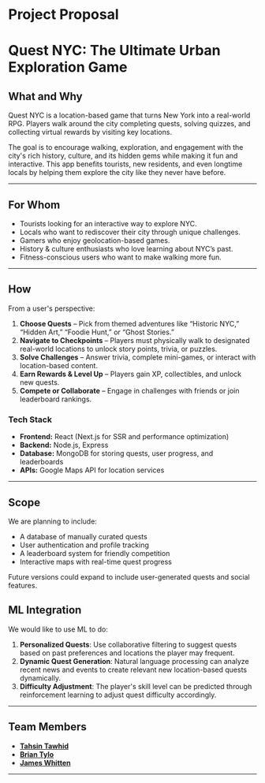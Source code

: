 # Project Proposal

# Quest NYC: The Ultimate Urban Exploration Game  

## What and Why  

Quest NYC is a location-based game that turns New York into a real-world RPG. Players walk around the city completing quests, solving quizzes, and collecting virtual rewards by visiting key locations.  

The goal is to encourage walking, exploration, and engagement with the city's rich history, culture, and its hidden gems while making it fun and interactive. This app benefits tourists, new residents, and even longtime locals by helping them explore the city like they never have before.  

---

## For Whom  

- Tourists looking for an interactive way to explore NYC.  
- Locals who want to rediscover their city through unique challenges.  
- Gamers who enjoy geolocation-based games.  
- History & culture enthusiasts who love learning about NYC’s past.  
- Fitness-conscious users who want to make walking more fun.  

---

## How  

From a user's perspective:  

1. **Choose Quests** – Pick from themed adventures like “Historic NYC,” “Hidden Art,” “Foodie Hunt,” or “Ghost Stories.”  
2. **Navigate to Checkpoints** – Players must physically walk to designated real-world locations to unlock story points, trivia, or puzzles.  
3. **Solve Challenges** – Answer trivia, complete mini-games, or interact with location-based content.  
4. **Earn Rewards & Level Up** – Players gain XP, collectibles, and unlock new quests.  
5. **Compete or Collaborate** – Engage in challenges with friends or join leaderboard rankings.  

### Tech Stack  
- **Frontend:** React (Next.js for SSR and performance optimization)  
- **Backend:** Node.js, Express  
- **Database:** MongoDB for storing quests, user progress, and leaderboards  
- **APIs:** Google Maps API for location services

---

## Scope  

We are planning to include:  
- A database of manually curated quests 
- User authentication and profile tracking  
- A leaderboard system for friendly competition 
- Interactive maps with real-time quest progress

Future versions could expand to include user-generated quests and social features.

## ML Integration

We would like to use ML to do:

1. **Personalized Quests**: Use collaborative filtering to suggest quests based on past preferences and locations the player may frequent.
2. **Dynamic Quest Generation**: Natural language processing can analyze recent news and events to create relevant new location-based quests dynamically.
3. **Difficulty Adjustment**: The player's skill level can be predicted through reinforcement learning to adjust quest difficulty accordingly.

---

## Team Members

- **[Tahsin Tawhid](https://github.com/tahsintawhid)**
- **[Brian Tylo](https://github.com/brian105)**
- **[James Whitten](https://github.com/jwhit0)** 

---
